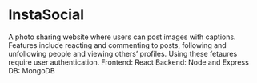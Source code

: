 # InstaSocial
A photo sharing website where users can post images with captions. Features include reacting and commenting to posts, following and unfollowing people and viewing others’ profiles. Using these fetaures require user authentication.
Frontend: React 
Backend: Node and Express
DB: MongoDB

